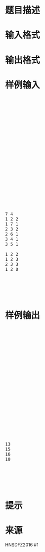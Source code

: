 

# 题目描述



# 输入格式



# 输出格式



# 样例输入


<pre>






















<pre class="prettyprint lang-cpp">7 4
1 2 2
1 7 1
2 3 2
2 6 1
3 4 1
3 5 1

1 2 2
1 2 3
2 3 3
1 2 0</pre>
<br/>
</pre>

# 样例输出


<pre>






















<pre class="prettyprint lang-cpp">13
15
16
10</pre>
<br/>
</pre>

# 提示



# 来源


<p>
HNSDFZ2016 #1
</p>
